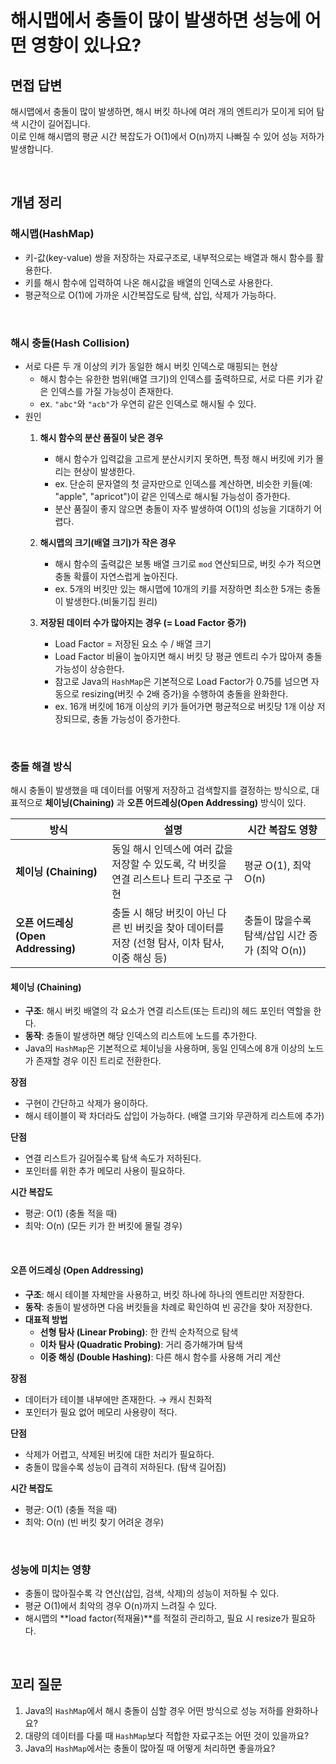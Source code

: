 # 해시맵에서 충돌이 많이 발생하면 성능에 어떤 영향이 있나요?

## 면접 답변
해시맵에서 충돌이 많이 발생하면, 해시 버킷 하나에 여러 개의 엔트리가 모이게 되어 탐색 시간이 길어집니다.   
이로 인해 해시맵의 평균 시간 복잡도가 O(1)에서 O(n)까지 나빠질 수 있어 성능 저하가 발생합니다. 

<br>

## 개념 정리
### 해시맵(HashMap)
- 키-값(key-value) 쌍을 저장하는 자료구조로, 내부적으로는 배열과 해시 함수를 활용한다.
- 키를 해시 함수에 입력하여 나온 해시값을 배열의 인덱스로 사용한다.
- 평균적으로 O(1)에 가까운 시간복잡도로 탐색, 삽입, 삭제가 가능하다.

<br>

### 해시 충돌(Hash Collision)
- 서로 다른 두 개 이상의 키가 동일한 해시 버킷 인덱스로 매핑되는 현상
  - 해시 함수는 유한한 범위(배열 크기)의 인덱스를 출력하므로, 서로 다른 키가 같은 인덱스를 가질 가능성이 존재한다.
  - ex. `"abc"`와 `"acb"`가 우연히 같은 인덱스로 해시될 수 있다.
- 원인
  1. **해시 함수의 분산 품질이 낮은 경우**
     - 해시 함수가 입력값을 고르게 분산시키지 못하면, 특정 해시 버킷에 키가 몰리는 현상이 발생한다.
     - ex. 단순히 문자열의 첫 글자만으로 인덱스를 계산하면, 비슷한 키들(예: "apple", "apricot")이 같은 인덱스로 해시될 가능성이 증가한다.
     - 분산 품질이 좋지 않으면 충돌이 자주 발생하여 O(1)의 성능을 기대하기 어렵다.
  
  2. **해시맵의 크기(배열 크기)가 작은 경우**
     - 해시 함수의 출력값은 보통 배열 크기로 `mod` 연산되므로, 버킷 수가 적으면 충돌 확률이 자연스럽게 높아진다.
     - ex. 5개의 버킷만 있는 해시맵에 10개의 키를 저장하면 최소한 5개는 충돌이 발생한다.(비둘기집 원리)
  
  3. **저장된 데이터 수가 많아지는 경우 (= Load Factor 증가)**
     - Load Factor = 저장된 요소 수 / 배열 크기
     - Load Factor 비율이 높아지면 해시 버킷 당 평균 엔트리 수가 많아져 충돌 가능성이 상승한다.
     - 참고로 Java의 `HashMap`은 기본적으로 Load Factor가 0.75를 넘으면 자동으로 resizing(버킷 수 2배 증가)을 수행하여 충돌을 완화한다.
     - ex. 16개 버킷에 16개 이상의 키가 들어가면 평균적으로 버킷당 1개 이상 저장되므로, 충돌 가능성이 증가한다.

<br>

### 충돌 해결 방식
해시 충돌이 발생했을 때 데이터를 어떻게 저장하고 검색할지를 결정하는 방식으로, 대표적으로 **체이닝(Chaining)** 과 **오픈 어드레싱(Open Addressing)** 방식이 있다.

| 방식 | 설명 | 시간 복잡도 영향 |
|------|------|------------------|
| **체이닝 (Chaining)** | 동일 해시 인덱스에 여러 값을 저장할 수 있도록, 각 버킷을 연결 리스트나 트리 구조로 구현 | 평균 O(1), 최악 O(n) |
| **오픈 어드레싱 (Open Addressing)** | 충돌 시 해당 버킷이 아닌 다른 빈 버킷을 찾아 데이터를 저장 (선형 탐사, 이차 탐사, 이중 해싱 등) | 충돌이 많을수록 탐색/삽입 시간 증가 (최악 O(n)) |

#### 체이닝 (Chaining)
- **구조**: 해시 버킷 배열의 각 요소가 연결 리스트(또는 트리)의 헤드 포인터 역할을 한다.
- **동작**: 충돌이 발생하면 해당 인덱스의 리스트에 노드를 추가한다.
- Java의 `HashMap`은 기본적으로 체이닝을 사용하며, 동일 인덱스에 8개 이상의 노드가 존재할 경우 이진 트리로 전환한다.
  
**장점**
- 구현이 간단하고 삭제가 용이하다.
- 해시 테이블이 꽉 차더라도 삽입이 가능하다. (배열 크기와 무관하게 리스트에 추가)

**단점**
- 연결 리스트가 길어질수록 탐색 속도가 저하된다.
- 포인터를 위한 추가 메모리 사용이 필요하다.

**시간 복잡도**
- 평균: O(1) (충돌 적을 때)
- 최악: O(n) (모든 키가 한 버킷에 몰릴 경우)

<br>

#### 오픈 어드레싱 (Open Addressing)
- **구조**: 해시 테이블 자체만을 사용하고, 버킷 하나에 하나의 엔트리만 저장한다.
- **동작**: 충돌이 발생하면 다음 버킷들을 차례로 확인하여 빈 공간을 찾아 저장한다.  
- **대표적 방법** 
  - **선형 탐사 (Linear Probing)**: 한 칸씩 순차적으로 탐색  
  - **이차 탐사 (Quadratic Probing)**: 거리 증가해가며 탐색  
  - **이중 해싱 (Double Hashing)**: 다른 해시 함수를 사용해 거리 계산

**장점**
- 데이터가 테이블 내부에만 존재한다. → 캐시 친화적
- 포인터가 필요 없어 메모리 사용량이 적다.

**단점**
- 삭제가 어렵고, 삭제된 버킷에 대한 처리가 필요하다.
- 충돌이 많을수록 성능이 급격히 저하된다. (탐색 길어짐)

**시간 복잡도**
- 평균: O(1) (충돌 적을 때)
- 최악: O(n) (빈 버킷 찾기 어려운 경우)

<br>

### 성능에 미치는 영향
- 충돌이 많아질수록 각 연산(삽입, 검색, 삭제)의 성능이 저하될 수 있다.
- 평균 O(1)에서 최악의 경우 O(n)까지 느려질 수 있다.
- 해시맵의 **load factor(적재율)**를 적절히 관리하고, 필요 시 resize가 필요하다.

<br>

## 꼬리 질문
1. Java의 `HashMap`에서 해시 충돌이 심할 경우 어떤 방식으로 성능 저하를 완화하나요?
2. 대량의 데이터를 다룰 때 `HashMap`보다 적합한 자료구조는 어떤 것이 있을까요?
3. Java의 `HashMap`에서는 충돌이 많아질 때 어떻게 처리하면 좋을까요?
